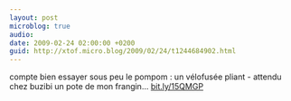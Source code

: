 ```yaml
---
layout: post
microblog: true
audio: 
date: 2009-02-24 02:00:00 +0200
guid: http://xtof.micro.blog/2009/02/24/t1244684902.html
---
```

compte bien essayer sous peu le pompom : un vélofusée pliant - attendu chez buzibi un pote de mon frangin... [bit.ly/15QMGP](http://bit.ly/15QMGP)
